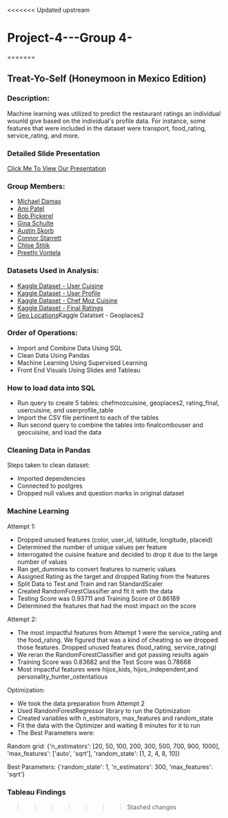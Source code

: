 <<<<<<< Updated upstream
# Project-4---Group 4-

=======
## Treat-Yo-Self (Honeymoon in Mexico Edition)


### Description:
<p>Machine learning was utilized to predict the restaurant ratings an individual wounld give based on the individual's profile data. For instance, some features that were included in the dataset were transport, food_rating, service_rating, and more. </p>


### Detailed Slide Presentation
<a href= "https://docs.google.com/presentation/d/1MEKdM_I7KAya3GF9uhGG0RFmMDSZZikAc9Or7CqyWWE/edit?usp=sharing">Click Me To View Our Presentation</a>


### Group Members:

* <a href="https://github.com/elqban753">Michael Damas</a>
* <a href="https://github.com/akpatell">Ami Patel</a>
* <a href="https://github.com/bobpickerel">Bob Pickerel</a>
* <a href="https://github.com/GigiSchulte">Gina Schulte</a>
* <a href="https://github.com/askorb97">Austin Skorb</a>
* <a href="https://github.com/Cett6">Connor Starrett</a>
* <a href="https://github.com/ChloeStitik">Chloe Stitik</a>
* <a href="https://github.com/prv5021">Preethi Vontela</a>


### Datasets Used in Analysis:

* <a href="https://www.kaggle.com/datasets/uciml/restaurant-data-with-consumer-ratings?select=usercuisine.csv">Kaggle Dataset - User Cuisine</a>
* <a href="https://www.kaggle.com/datasets/uciml/restaurant-data-with-consumer-ratings?select=userprofile.csv">Kaggle Dataset - User Profile</a>
* <a href="https://www.kaggle.com/datasets/uciml/restaurant-data-with-consumer-ratings?select=chefmozcuisine.csv">Kaggle Dataset - Chef Moz Cuisine</a>
* <a href="https://www.kaggle.com/datasets/uciml/restaurant-data-with-consumer-ratings?select=rating_final.csv">Kaggle Dataset - Final Ratings</a>
* <a href="https://www.kaggle.com/datasets/uciml/restaurant-data-with-consumer-ratings?select=geoplaces2.csv">Geo Locations</a>Kaggle Datatset - Geoplaces2


### Order of Operations:

* Import and Combine Data Using SQL
* Clean Data Using Pandas
* Machine Learning Using Supervised Learning
* Front End Visuals Using Slides and Tableau


### How to load data into SQL

* Run query to create 5 tables: chefmozcuisine, geoplaces2, rating_final, usercuisine, and userprofile_table
* Import the CSV file pertinent to each of the tables 
* Run second query to combine the tables into finalcombouser and geocuisine, and load the data


### Cleaning Data in Pandas

Steps taken to clean dataset:
* Imported dependencies
* Connected to postgres
* Dropped null values and question marks in original dataset


### Machine Learning

Attempt 1:
* Dropped unused features (color, user_id, latitude, longitude, placeid)
* Determined the number of unique values per feature
* Interrogated the cuisine feature and decided to drop it due to the large number of values
* Ran get_dummies to convert features to numeric values
* Assigned Rating as the target and dropped Rating from the features
* Split Data to Test and Train and ran StandardScaler
* Created RandomForestClassifier and fit it with the data
* Testing Score was 0.93711 and Training Score of 0.86189
* Determined the features that had the most impact on the score

Attempt 2:
* The most impactful features from Attempt 1 were the service_rating and the food_rating.  We figured that was a kind of cheating so we dropped those features. Dropped unused features (food_rating, service_rating)
* We reran the RandomForestClassifier and got passing results again
* Training Score was 0.83682 and the Test Score was 0.78668
* Most impactful features were hijos_kids, hijos_independent,and personality_hunter_ostentatious

Optimization:
* We took the data preparation from Attempt 2 
* Used RandomForestRegressor library to run the Optimization
* Created variables with n_estimators, max_features and random_state
* Fit the data with the Optimizer and waiting 8 minutes for it to run
* The Best Parameters were: 

Random grid:  {'n_estimators': [20, 50, 100, 200, 300, 500, 700, 900, 1000], 'max_features': ['auto', 'sqrt'], 'random_state': [1, 2, 4, 8, 10]} 

Best Parameters:  {'random_state': 1, 'n_estimators': 300, 'max_features': 'sqrt'} 


### Tableau Findings

>>>>>>> Stashed changes
